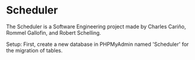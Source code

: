 # Scheduler

The Scheduler is a Software Engineering project made by Charles Cariño, Rommel Gallofin, and Robert Schelling.

Setup:
First, create a new database in PHPMyAdmin named 'Scheduler' for the migration of tables.
